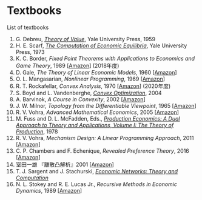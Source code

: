 # Textbooks
List of textbooks

1. G. Debreu,
   [*Theory of Value*](https://cowles.yale.edu/research/cfm-17-theory-value-axiomatic-analysis-economic-equilibrium), Yale University Press, 1959
1. H. E. Scarf,
   [*The Computation of Economic Equilibria*](https://cowles.yale.edu/research/cfm-24-computation-economic-equilibria), Yale University Press, 1973
1. K. C. Border,
   *Fixed Point Theorems with Applications to Economics and Game Theory*, 1989
   [[Amazon](https://www.amazon.co.jp/dp/0521388082)]
   (2018年度)
1. D. Gale,
   *The Theory of Linear Economic Models*, 1960
   [[Amazon](https://www.amazon.co.jp/dp/0226278840)]
1. O. L. Mangasarian,
   *Nonlinear Programming*, 1969
   [[Amazon](https://www.amazon.co.jp/dp/0898713412)]
1. R. T. Rockafellar,
   *Convex Analysis*, 1970
   [[Amazon](https://www.amazon.co.jp/dp/0691015864)]
   (2020年度)
1. S. Boyd and L. Vandenberghe,
   [*Convex Optimization*](https://web.stanford.edu/~boyd/cvxbook/), 2004
1. A. Barvinok,
   *A Course in Convexity*, 2002
   [[Amazon](https://www.amazon.co.jp/dp/0821829688)]
1. J. W. Milnor,
   *Topology from the Differentiable Viewpoint*, 1965
   [[Amazon](https://www.amazon.co.jp/dp/0691048339)]
1. R. V. Vohra,
   *Advanced Mathematical Economics*, 2005
   [[Amazon](https://www.amazon.co.jp/dp/0415700086)]
1. M. Fuss and D. L. McFadden, Eds.,
   [*Production Economics: A Dual Approach to Theory and Applications, Volume I: The Theory of Production*](https://eml.berkeley.edu/~mcfadden/prodecon1.html), 1978
1. R. V. Vohra,
   *Mechanism Design: A Linear Programming Approach*, 2011
   [[Amazon](https://www.amazon.co.jp/dp/0521179467)]
1. C. P. Chambers and F. Echenique,
   *Revealed Preference Theory*, 2016
   [[Amazon](https://www.amazon.co.jp/dp/1107087805)]
1. 室田一雄
   『離散凸解析』2001
   [[Amazon](https://www.amazon.co.jp/dp/4320016904)]
1. T. J. Sargent and J. Stachurski,
   [*Economic Networks: Theory and Computation*](https://networks.quantecon.org)
1. N. L. Stokey and R. E. Lucas Jr.,
   *Recursive Methods in Economic Dynamics*, 1989
   [[Amazon](https://www.amazon.co.jp/dp/0674750969)]
   
